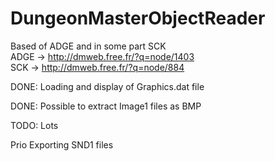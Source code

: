# DungeonMasterObjectReader
Based of ADGE and in some part SCK
<br>ADGE -> http://dmweb.free.fr/?q=node/1403</br>
SCK -> http://dmweb.free.fr/?q=node/884


DONE: Loading and display of Graphics.dat file

DONE: Possible to extract Image1 files as BMP

TODO: Lots

Prio Exporting SND1 files
